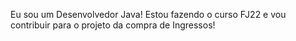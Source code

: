 Eu sou um Desenvolvedor Java!
Estou fazendo o curso FJ22 e vou contribuir para o projeto da compra de Ingressos!
